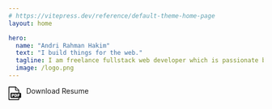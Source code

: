 ```yaml
---
# https://vitepress.dev/reference/default-theme-home-page
layout: home

hero:
  name: "Andri Rahman Hakim"
  text: "I build things for the web."
  tagline: I am freelance fullstack web developer which is passionate build various web application ranging from full website development to small programming jobs.
  image: /logo.png
---
```


<a :href="withBase('/andri_rahman_hakim-resume.pdf')" target="_blank" style="display:flex;">
  <svg width="25" xmlns="http://www.w3.org/2000/svg" xmlns:xlink="http://www.w3.org/1999/xlink" x="0px" y="0px" viewBox="0 0 115.28 122.88" style="enable-background:new 0 0 115.28 122.88" xml:space="preserve"><g><path fill-rule="evenodd" clip-rule="evenodd" fill="currentColor"  d="M25.38,57h64.88V37.34H69.59c-2.17,0-5.19-1.17-6.62-2.6c-1.43-1.43-2.3-4.01-2.3-6.17V7.64l0,0H8.15 c-0.18,0-0.32,0.09-0.41,0.18C7.59,7.92,7.55,8.05,7.55,8.24v106.45c0,0.14,0.09,0.32,0.18,0.41c0.09,0.14,0.28,0.18,0.41,0.18 c22.78,0,58.09,0,81.51,0c0.18,0,0.17-0.09,0.27-0.18c0.14-0.09,0.33-0.28,0.33-0.41v-11.16H25.38c-4.14,0-7.56-3.4-7.56-7.56 V64.55C17.82,60.4,21.22,57,25.38,57L25.38,57z M29.5,67.4h13.19c2.87,0,5.02,0.68,6.46,2.05c1.43,1.37,2.14,3.31,2.14,5.84 c0,2.59-0.78,4.62-2.34,6.08c-1.56,1.46-3.94,2.19-7.14,2.19h-4.35v9.49H29.5V67.4L29.5,67.4z M37.45,78.37h1.95 c1.54,0,2.62-0.27,3.24-0.8c0.62-0.53,0.93-1.21,0.93-2.04c0-0.81-0.27-1.49-0.81-2.05c-0.54-0.56-1.55-0.84-3.05-0.84h-2.27V78.37 L37.45,78.37z M54.99,67.4h11.78c2.32,0,4.2,0.32,5.63,0.94c1.43,0.63,2.61,1.53,3.55,2.71c0.93,1.18,1.61,2.55,2.02,4.11 c0.42,1.56,0.63,3.22,0.63,4.97c0,2.74-0.31,4.87-0.94,6.38c-0.62,1.51-1.49,2.78-2.6,3.8c-1.11,1.02-2.3,1.7-3.57,2.04 c-1.74,0.47-3.31,0.7-4.72,0.7H54.99V67.4L54.99,67.4z M62.9,73.21v14.01h1.95c1.66,0,2.84-0.19,3.55-0.55 c0.7-0.37,1.25-1.01,1.65-1.92c0.4-0.92,0.6-2.4,0.6-4.45c0-2.72-0.44-4.57-1.33-5.58c-0.89-1-2.36-1.5-4.42-1.5H62.9L62.9,73.21z M82.25,67.4h19.6v5.52H90.21v4.48h9.96v5.2h-9.96v10.46h-7.95V67.4L82.25,67.4z M97.79,57h9.93c4.16,0,7.56,3.41,7.56,7.56v31.42 c0,4.15-3.41,7.56-7.56,7.56h-9.93v13.55c0,1.61-0.65,3.04-1.7,4.1c-1.06,1.06-2.49,1.7-4.1,1.7c-29.44,0-56.59,0-86.18,0 c-1.61,0-3.04-0.64-4.1-1.7c-1.06-1.06-1.7-2.49-1.7-4.1V5.85c0-1.61,0.65-3.04,1.7-4.1c1.06-1.06,2.53-1.7,4.1-1.7h58.72 C64.66,0,64.8,0,64.94,0c0.64,0,1.29,0.28,1.75,0.69h0.09c0.09,0.05,0.14,0.09,0.23,0.18l29.99,30.36c0.51,0.51,0.88,1.2,0.88,1.98 c0,0.23-0.05,0.41-0.09,0.65V57L97.79,57z M67.52,27.97V8.94l21.43,21.7H70.19c-0.74,0-1.38-0.32-1.89-0.78 C67.84,29.4,67.52,28.71,67.52,27.97L67.52,27.97z"/></g></svg>
  <span style="margin-left:10px">Download Resume</span>
</a>

<script setup>
import { withBase, useData } from 'vitepress'

const { theme } = useData()
const isDark = theme.value === 'dark' ? true : false
</script>

